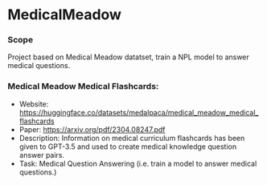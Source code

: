 # MedicalMeadow
### Scope
Project based on Medical Meadow datatset, train a NPL model to answer medical questions.


### Medical Meadow Medical Flashcards:
- Website: https://huggingface.co/datasets/medalpaca/medical_meadow_medical_flashcards
- Paper: https://arxiv.org/pdf/2304.08247.pdf
- Description: Information on medical curriculum flashcards has been given to GPT-3.5 and
  used to create medical knowledge question answer pairs.
- Task: Medical Question Answering (i.e. train a model to answer medical questions.)
